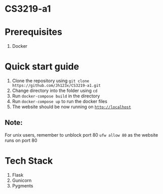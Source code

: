 # CS3219-a1

# Prerequisites
1. Docker
 
# Quick start guide
1. Clone the repository using `git clone https://github.com/Jh123x/CS3219-a1.git`
1. Change directory into the folder using `cd`
1. Run `docker-compose build` in the directory
1. Run `docker-compose up` to run the docker files
1. The website should be now running on [`http://localhost`](http://localhost)

## Note:
For unix users, remember to unblock port 80 `ufw allow 80` as the website runs on port 80

# Tech Stack
1. Flask
1. Gunicorn
1. Pygments